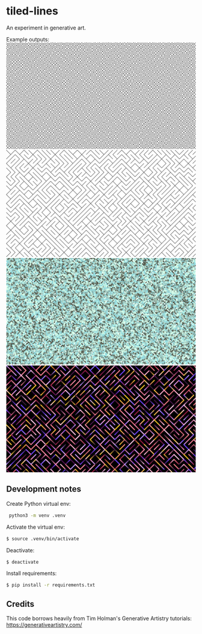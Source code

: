 # tiled-lines

An experiment in generative art.

Example outputs:
![](output-1.png)
![](output-3.png)
![](output-1-color.png)
![](output-100-dark-bg.png)


## Development notes

Create Python virtual env:

```bash
 python3 -m venv .venv
```

Activate the virtual env:

```bash
$ source .venv/bin/activate
```

Deactivate:

```bash
$ deactivate
```

Install requirements:

```bash
$ pip install -r requirements.txt
```

## Credits

This code borrows heavily from Tim Holman's Generative Artistry tutorials: https://generativeartistry.com/
